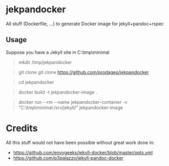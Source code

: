 # jekpandocker
All stuff (Dockerfile, ...) to generate Docker image for jekyll+pandoc+rspec

## Usage
Suppose you have a Jekyll site in C:\tmp\minimal

> mkdir /tmp/jekpandocker

> git clone git clone https://github.com/prodageo/jekpandocker

> cd jekpandocker

> docker build -t jekpandocker-image .

> docker run --rm --name jekpandocker-container -v "C:\tmp\minimal\:/srv/jekyll/" jekpandocker-image

# Credits
All this stuff would not have been possible without great work done in:
- https://github.com/envygeeks/jekyll-docker/blob/master/opts.yml
- https://github.com/p3palazzo/jekyll-pandoc-docker
